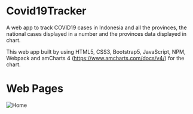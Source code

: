 # Covid19Tracker

A web app to track COVID19 cases in Indonesia and all the provinces, the national cases displayed in a number and the provinces data displayed in chart.

This web app built by using HTML5, CSS3, Bootstrap5, JavaScript, NPM, Webpack and amCharts 4 (https://www.amcharts.com/docs/v4/) for the chart.

# Web Pages

![Home](https://user-images.githubusercontent.com/66102026/168408752-9a371320-77d6-4a93-9917-a3ac744e5e05.jpg)

